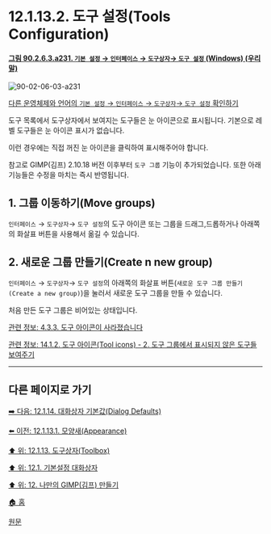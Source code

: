 # 12.1.13.2. 도구 설정(Tools Configuration)

<a id="90-02-06-03-a231"></a>

#### [그림 90.2.6.3.a231. `기본 설정` → `인터페이스` → `도구상자`→ `도구 설정` (Windows) (우리말)](./90-02-06-03-toolbox.md#90-02-06-03-a231)
![90-02-06-03-a231](https://github.com/wonder13662/gimp/assets/15767104/9df78d57-2554-4148-bd90-d6d54744677a)

[다른 운영체제와 언어의 `기본 설정` → `인터페이스` → `도구상자`→ `도구 설정` 확인하기](./90-02-06-03-toolbox.md#90-02-06-03-a232)

도구 목록에서 도구상자에서 보여지는 도구들은 눈 아이콘으로 표시됩니다. 기본으로 레벨 도구들은 눈 아이콘 표시가 없습니다.

이런 경우에는 직접 꺼진 눈 아이콘을 클릭하여 표시해주어야 합니다.

참고로 GIMP(김프) 2.10.18 버전 이후부터 `도구 그룹` 기능이 추가되었습니다. 또한 아래 기능들은 수정을 마치는 즉시 반영됩니다.

## 1. 그룹 이동하기(Move groups)
`인터페이스` → `도구상자`→ `도구 설정`의 도구 아이콘 또는 그룹을 드래그,드롭하거나 아래쪽의 화살표 버튼을 사용해서 옮길 수 있습니다.

## 2. 새로운 그룹 만들기(Create n new group)
`인터페이스` → `도구상자`→ `도구 설정`의 아래쪽의 화살표 버튼(`새로운 도구 그룹 만들기(Create a new group)`)을 눌러서 새로운 도구 그룹을 만들 수 있습니다.

처음 만든 도구 그룹은 비어있는 상태입니다.

[관련 정보: 4.3.3. 도구 아이콘이 사라졌습니다](./04-03-03-some-of-the-tool-icons-are-missing.md)

[관련 정보: 14.1.2. 도구 아이콘(Tool icons) - 2. 도구 그룹에서 표시되지 않은 도구들 보여주기](./14-01-02-tool-icons.md#14-01-02-s2)

***

## 다른 페이지로 가기

[➡️ 다음: 12.1.14. 대화상자 기본값(Dialog Defaults)](./12-01-14-dialog-defaults.md)

[⬅️ 이전: 12.1.13.1. 모양새(Appearance)](./12-01-13-01-appearance.md)

[⬆️ 위: 12.1.13. 도구상자(Toolbox)](./12-01-13-00-toolbox.md)

[⬆️ 위: 12.1. 기본설정 대화상자](./12-01-00-preference-dialog.md)

[⬆️ 위: 12. 나만의 GIMP(김프) 만들기](./12-00-enrich-my-gimp.md)

[🏠 홈](./00-home.md)

[원문](https://docs.gimp.org/2.10/ko/gimp-pimping.html#gimp-prefs-icon-theme)
